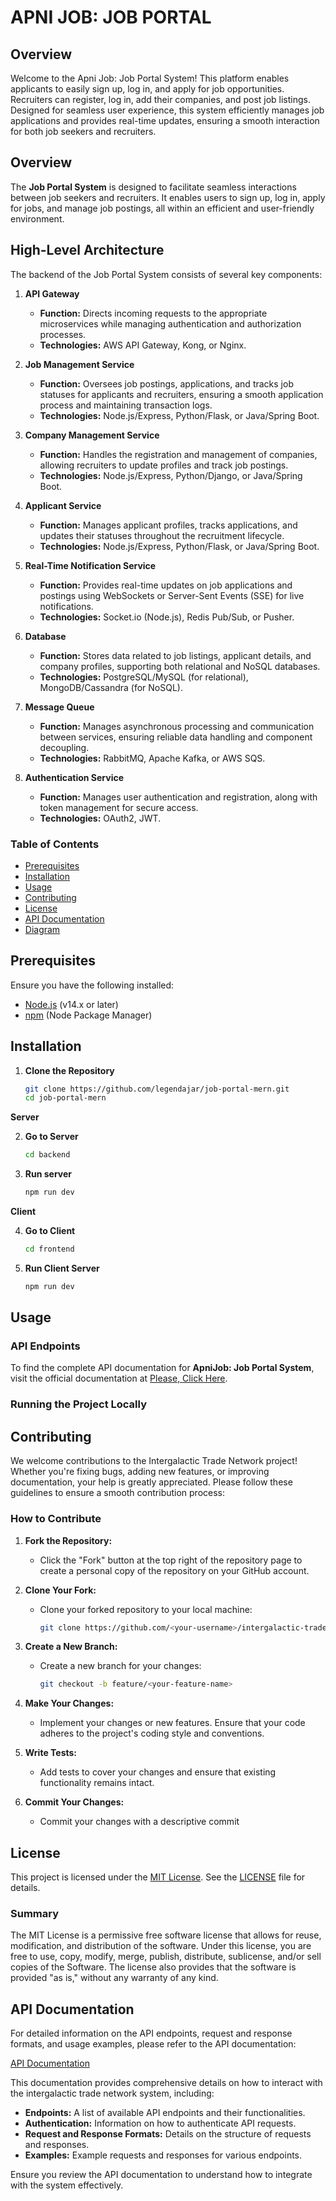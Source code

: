 # APNI JOB: JOB PORTAL

## Overview

Welcome to the Apni Job: Job Portal System! This platform enables applicants to easily sign up, log in, and apply for job opportunities. Recruiters can register, log in, add their companies, and post job listings. Designed for seamless user experience, this system efficiently manages job applications and provides real-time updates, ensuring a smooth interaction for both job seekers and recruiters.

## Overview

The **Job Portal System** is designed to facilitate seamless interactions between job seekers and recruiters. It enables users to sign up, log in, apply for jobs, and manage job postings, all within an efficient and user-friendly environment.

## High-Level Architecture

The backend of the Job Portal System consists of several key components:

1. **API Gateway**
   - **Function:** Directs incoming requests to the appropriate microservices while managing authentication and authorization processes.
   - **Technologies:** AWS API Gateway, Kong, or Nginx.

2. **Job Management Service**
   - **Function:** Oversees job postings, applications, and tracks job statuses for applicants and recruiters, ensuring a smooth application process and maintaining transaction logs.
   - **Technologies:** Node.js/Express, Python/Flask, or Java/Spring Boot.

3. **Company Management Service**
   - **Function:** Handles the registration and management of companies, allowing recruiters to update profiles and track job postings.
   - **Technologies:** Node.js/Express, Python/Django, or Java/Spring Boot.

4. **Applicant Service**
   - **Function:** Manages applicant profiles, tracks applications, and updates their statuses throughout the recruitment lifecycle.
   - **Technologies:** Node.js/Express, Python/Flask, or Java/Spring Boot.

5. **Real-Time Notification Service**
   - **Function:** Provides real-time updates on job applications and postings using WebSockets or Server-Sent Events (SSE) for live notifications.
   - **Technologies:** Socket.io (Node.js), Redis Pub/Sub, or Pusher.

6. **Database**
   - **Function:** Stores data related to job listings, applicant details, and company profiles, supporting both relational and NoSQL databases.
   - **Technologies:** PostgreSQL/MySQL (for relational), MongoDB/Cassandra (for NoSQL).

7. **Message Queue**
   - **Function:** Manages asynchronous processing and communication between services, ensuring reliable data handling and component decoupling.
   - **Technologies:** RabbitMQ, Apache Kafka, or AWS SQS.

8. **Authentication Service**
   - **Function:** Manages user authentication and registration, along with token management for secure access.
   - **Technologies:** OAuth2, JWT.



### Table of Contents

- [Prerequisites](#prerequisites)
- [Installation](#installation)
- [Usage](#usage)
- [Contributing](#contributing)
- [License](#license)
- [API Documentation](#api-documentation)
- [Diagram](#diagram-and-explanation)

## Prerequisites

Ensure you have the following installed:

- [Node.js](https://nodejs.org/) (v14.x or later)
- [npm](https://www.npmjs.com/) (Node Package Manager)

## Installation

1. **Clone the Repository**

   ```bash
   git clone https://github.com/legendajar/job-portal-mern.git
   cd job-portal-mern

**Server** 

2. **Go to Server**

   ```bash
   cd backend

3. **Run server**

   ```bash
   npm run dev

**Client**

4. **Go to Client**
    ```bash
    cd frontend

5. **Run Client Server**
    ```bash
    npm run dev


## Usage

### API Endpoints
To find the complete API documentation for **ApniJob: Job Portal System**, visit the official documentation at [Please, Click Here](https://drive.google.com/file/d/1tA2tRhbWqj0AMQzuQv6KiCOSYaD-y9Lw/view?usp=sharing).

### Running the Project Locally

## Contributing

We welcome contributions to the Intergalactic Trade Network project! Whether you're fixing bugs, adding new features, or improving documentation, your help is greatly appreciated. Please follow these guidelines to ensure a smooth contribution process:

### How to Contribute

1. **Fork the Repository:**
   - Click the "Fork" button at the top right of the repository page to create a personal copy of the repository on your GitHub account.

2. **Clone Your Fork:**
   - Clone your forked repository to your local machine:

     ```bash
     git clone https://github.com/<your-username>/intergalactic-trade-network.git
     ```

3. **Create a New Branch:**
   - Create a new branch for your changes:

     ```bash
     git checkout -b feature/<your-feature-name>
     ```

4. **Make Your Changes:**
   - Implement your changes or new features. Ensure that your code adheres to the project's coding style and conventions.

5. **Write Tests:**
   - Add tests to cover your changes and ensure that existing functionality remains intact.

6. **Commit Your Changes:**
   - Commit your changes with a descriptive commit


## License

This project is licensed under the [MIT License](LICENSE). See the [LICENSE](LICENSE) file for details.

### Summary

The MIT License is a permissive free software license that allows for reuse, modification, and distribution of the software. Under this license, you are free to use, copy, modify, merge, publish, distribute, sublicense, and/or sell copies of the Software. The license also provides that the software is provided "as is," without any warranty of any kind.
 
## API Documentation

For detailed information on the API endpoints, request and response formats, and usage examples, please refer to the API documentation:

[API Documentation](https://drive.google.com/file/d/1tA2tRhbWqj0AMQzuQv6KiCOSYaD-y9Lw/view?usp=sharing)

This documentation provides comprehensive details on how to interact with the intergalactic trade network system, including:

- **Endpoints:** A list of available API endpoints and their functionalities.
- **Authentication:** Information on how to authenticate API requests.
- **Request and Response Formats:** Details on the structure of requests and responses.
- **Examples:** Example requests and responses for various endpoints.

Ensure you review the API documentation to understand how to integrate with the system effectively.
